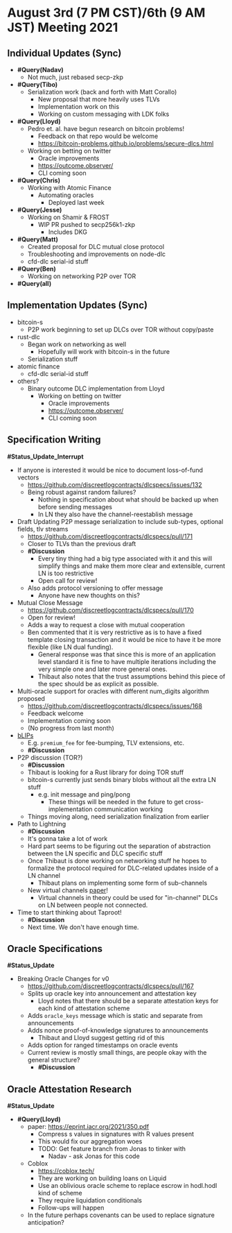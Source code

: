 # August 3rd (7 PM CST)/6th (9 AM JST) Meeting 2021

## Individual Updates (Sync)

* **#Query(Nadav)**
  * Not much, just rebased secp-zkp
* **#Query(Tibo)**
  * Serialization work (back and forth with Matt Corallo)
    * New proposal that more heavily uses TLVs
    * Implementation work on this
    * Working on custom messaging with LDK folks
* **#Query(Lloyd)**
  * Pedro et. al. have begun research on bitcoin problems!
    * Feedback on that repo would be welcome
    * https://bitcoin-problems.github.io/problems/secure-dlcs.html
  * Working on betting on twitter
    * Oracle improvements
    * https://outcome.observer/
    * CLI coming soon
* **#Query(Chris)**
  * Working with Atomic Finance
    * Automating oracles
      * Deployed last week
* **#Query(Jesse)**
  * Working on Shamir & FROST
    * WIP PR pushed to secp256k1-zkp
      * Includes DKG
* **#Query(Matt)**
  * Created proposal for DLC mutual close protocol
  * Troubleshooting and improvements on node-dlc
  * cfd-dlc serial-id stuff
* **#Query(Ben)**
  * Working on networking P2P over TOR
* **#Query(all)**

## Implementation Updates (Sync)

* bitcoin-s
  * P2P work beginning to set up DLCs over TOR without copy/paste
* rust-dlc
  * Began work on networking as well
    * Hopefully will work with bitcoin-s in the future
  * Serialization stuff
* atomic finance
  * cfd-dlc serial-id stuff
* others?
  * Binary outcome DLC implementation from Lloyd
    * Working on betting on twitter
      * Oracle improvements
      * https://outcome.observer/
      * CLI coming soon

## Specification Writing

**#Status_Update_Interrupt**

* If anyone is interested it would be nice to document loss-of-fund vectors
  * https://github.com/discreetlogcontracts/dlcspecs/issues/132
  * Being robust against random failures?
    * Nothing in specification about what should be backed up when before sending messages
    * In LN they also have the channel-reestablish message
* Draft Updating P2P message serialization to include sub-types, optional fields, tlv streams
  * https://github.com/discreetlogcontracts/dlcspecs/pull/171
  * Closer to TLVs than the previous draft
  * **#Discussion**
    * Every tiny thing had a big type associated with it and this will simplify things and make them more clear and extensible, current LN is too restrictive
    * Open call for review!
  * Also adds protocol versioning to offer message
    * Anyone have new thoughts on this?
* Mutual Close Message
  * https://github.com/discreetlogcontracts/dlcspecs/pull/170
  * Open for review!
  * Adds a way to request a close with mutual cooperation
  * Ben commented that it is very restrictive as is to have a fixed template closing transaction and it would be nice to have it be more flexible (like LN dual funding).
    * General response was that since this is more of an application level standard it is fine to have multiple iterations including the very simple one and later more general ones.
    * Thibaut also notes that the trust assumptions behind this piece of the spec should be as explicit as possible.
* Multi-oracle support for oracles with different num_digits algorithm proposed
  * https://github.com/discreetlogcontracts/dlcspecs/issues/168
  * Feedback welcome
  * Implementation coming soon
  * (No progress from last month)
* [bLIPs](https://lists.linuxfoundation.org/pipermail/lightning-dev/2021-June/003086.html)
  * E.g. `premium_fee` for fee-bumping, TLV extensions, etc.
  * **#Discussion**
* P2P discussion (TOR?)
  * **#Discussion**
  * Thibaut is looking for a Rust library for doing TOR stuff
  * bitcoin-s currently just sends binary blobs without all the extra LN stuff
    * e.g. init message and ping/pong
      * These things will be needed in the future to get cross-implementation communication working
  * Things moving along, need serialization finalization from earlier
* Path to Lightning
  * **#Discussion**
  * It's gonna take a lot of work
  * Hard part seems to be figuring out the separation of abstraction between the LN specific and DLC specific stuff
  * Once Thibaut is done working on networking stuff he hopes to formalize the protocol required for DLC-related updates inside of a LN channel
    * Thibaut plans on implementing some form of sub-channels
  * New virtual channels [paper](https://eprint.iacr.org/2021/855.pdf)!
    * Virtual channels in theory could be used for "in-channel" DLCs on LN between people not connected.
* Time to start thinking about Taproot!
  * **#Discussion**
  * Next time. We don't have enough time.

## Oracle Specifications

**#Status_Update**

* Breaking Oracle Changes for v0
  * https://github.com/discreetlogcontracts/dlcspecs/pull/167
  * Splits up oracle key into announcement and attestation key
    * Lloyd notes that there should be a separate attestation keys for each kind of attestation scheme
  * Adds `oracle_keys` message which is static and separate from announcements
  * Adds nonce proof-of-knowledge signatures to announcements
    * Thibaut and Lloyd suggest getting rid of this
  * Adds option for ranged timestamps on oracle events
  * Current review is mostly small things, are people okay with the general structure?
    * **#Discussion**

## Oracle Attestation Research

**#Status_Update**

* **#Query(Lloyd)**
  * paper: https://eprint.iacr.org/2021/350.pdf
    * Compress s values in signatures with R values present
    * This would fix our aggregation woes
    * TODO: Get feature branch from Jonas to tinker with
      * Nadav - ask Jonas for this code
  * Coblox
    * https://coblox.tech/
    * They are working on building loans on Liquid
    * Use an oblivious oracle scheme to replace escrow in hodl.hodl kind of scheme
    * They require liquidation conditionals
    * Follow-ups will happen
  * In the future perhaps covenants can be used to replace signature anticipation?

